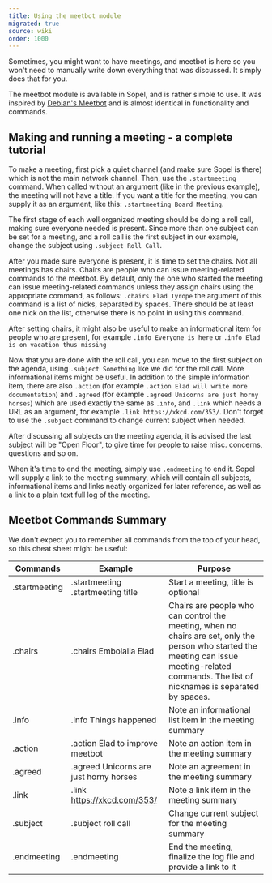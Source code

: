```yaml
---
title: Using the meetbot module
migrated: true
source: wiki
order: 1000
---
```


Sometimes, you might want to have meetings, and meetbot is here so you won't need to manually write down everything that was discussed. It simply does that for you.

The meetbot module is available in Sopel, and is rather simple to use. It was inspired by [Debian's Meetbot](https://wiki.debian.org/MeetBot/) and is almost identical in functionality and commands.
## Making and running a meeting - a complete tutorial
To make a meeting, first pick a quiet channel (and make sure Sopel is there) which is not the main network channel. Then, use the `.startmeeting`  command. When called without an argument (like in the previous example), the meeting will not have a title. If you want a title for the meeting, you can supply it as an argument, like this: `.startmeeting Board Meeting`.

The first stage of each well organized meeting should be doing a roll call, making sure everyone needed is present. Since more than one subject can be set for a meeting, and a roll call is the first subject in our example, change the subject using `.subject Roll Call`.

After you made sure everyone is present, it is time to set the chairs. Not all meetings has chairs. Chairs are people who can issue meeting-related commands to the meetbot. By default, only the one who started the meeting can issue meeting-related commands unless they assign chairs using the appropriate command, as follows: `.chairs Elad Tyrope` the argument of this command is a list of nicks, separated by spaces. There should be at least one nick on the list, otherwise there is no point in using this command.

After setting chairs, it might also be useful to make an informational item for people who are present, for example `.info Everyone is here` or `.info Elad is on vacation thus missing` 

Now that you are done with the roll call, you can move to the first subject on the agenda, using `.subject Something` like we did for the roll call. More informational items might be useful. In addition to the simple information item, there are also `.action` (for example `.action Elad will write more documentation`) and `.agreed` (for example `.agreed Unicorns are just horny horses`) which are used exactly the same as `.info`, and `.link` which needs a URL as an argument, for example `.link https://xkcd.com/353/`. Don't forget to use the `.subject` command to change current subject when needed.

After discussing all subjects on the meeting agenda, it is advised the last subject will be "Open Floor", to give time for people to raise misc. concerns, questions and so on.

When it's time to end the meeting, simply use `.endmeeting` to end it. Sopel will supply a link to the meeting summary, which will contain all subjects, informational items and links neatly organized for later reference, as well as a link to a plain text full log of the meeting.
 
## Meetbot Commands Summary
We don't expect you to remember all commands from the top of your head, so this cheat sheet might be useful:

| Commands | Example | Purpose |
| ------- | ------- | ------- |
| .startmeeting | .startmeeting<br>.startmeeting title | Start a meeting, title is optional |
| .chairs | .chairs Embolalia Elad | Chairs are people who can control the meeting, when no chairs are set, only the person who started the meeting can issue meeting-related commands. The list of nicknames is separated by spaces. |
| .info | .info Things happened | Note an informational list item in the meeting summary |
| .action | .action Elad to improve meetbot | Note an action item in the meeting summary |
| .agreed | .agreed Unicorns are just horny horses | Note an agreement in the meeting summary |
| .link | .link https://xkcd.com/353/ | Note a link item in the meeting summary |
| .subject | .subject roll call | Change current subject for the meeting summary |
| .endmeeting | .endmeeting | End the meeting, finalize the log file and provide a link to it | 